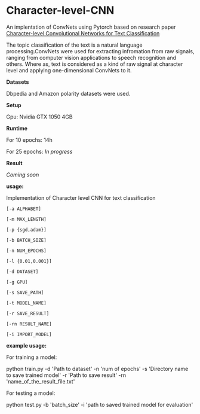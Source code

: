 # Character-level-CNN


An implentation of ConvNets using Pytorch based on research paper [Character-level Convolutional Networks for Text
Classification](https://papers.nips.cc/paper/5782-character-level-convolutional-networks-for-text-classification.pdf)
 
 The topic classification of the text is a natural language processing.ConvNets were used for extracting infromation 
 from raw signals, ranging from computer vision applications to speech recognition and others.
 Where as, text is considered as a kind of raw signal at character level and applying one-dimensional ConvNets to it.   

**Datasets**

Dbpedia and Amazon polarity datasets were used.

**Setup**

Gpu: Nvidia GTX 1050 4GB

**Runtime**

For 10 epochs: 14h

For 25 epochs: _In progress_

**Result**

_Coming soon_


**usage:** 

Implementation of Character level CNN for text classification
    
    [-a ALPHABET] 
   
    [-m MAX_LENGTH]
    
    [-p {sgd,adam}]
     
    [-b BATCH_SIZE]
     
    [-n NUM_EPOCHS]
     
    [-l {0.01,0.001}] 
        
    [-d DATASET]
      
    [-g GPU] 
     
    [-s SAVE_PATH]
    
    [-t MODEL_NAME] 
   
    [-r SAVE_RESULT] 
   
    [-rn RESULT_NAME]
    
    [-i IMPORT_MODEL]
    

**example usage:**

For training a model:

python train.py -d 'Path to dataset' -n 'num of epochs' -s 'Directory name to save trained model' -r 'Path to save result'
-rn 'name_of_the_result_file.txt'

For testing a model:

python test.py -b 'batch_size' -i 'path to saved trained model for evaluation'

